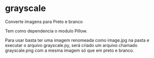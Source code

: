 # grayscale
Converte imagens para Preto e branco

Tem como dependencia o modulo Pillow.

Para usar basta ter uma imagem renomeada como image.jpg na pasta e executar o arquivo grayscale.py, 
será criado um arquivo chamado grayscale.png com a mesma imagem só que em preto e branco.
